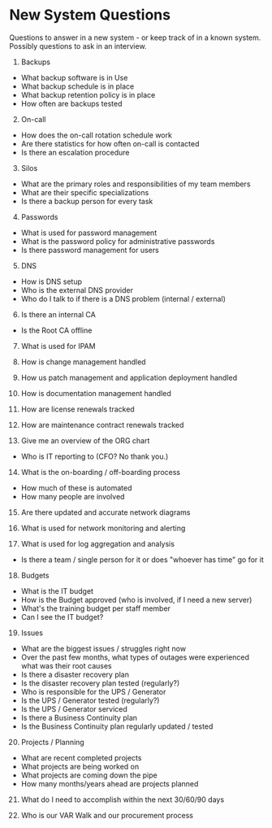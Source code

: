 # New System Questions
Questions to answer in a new system - or keep track of in a known system. Possibly questions to ask in an interview.

1. Backups 
  * What backup software is in Use
  * What backup schedule is in place
  * What backup retention policy is in place
  * How often are backups tested

2. On-call
  * How does the on-call rotation schedule work
  * Are there statistics for how often on-call is contacted
  * Is there an escalation procedure

3. Silos
  * What are the primary roles and responsibilities of my team members
  * What are their specific specializations
  * Is there a backup person for every task

4. Passwords
  * What is used for password management
  * What is the password policy for administrative passwords
  * Is there password management for users

5. DNS
  * How is DNS setup
  * Who is the external DNS provider
  * Who do I talk to if there is a DNS problem (internal / external)

6. Is there an internal CA
  * Is the Root CA offline

7. What is used for IPAM

8. How is change management handled

9. How us patch management and application deployment handled

10. How is documentation management handled

11. How are license renewals tracked

12. How are maintenance contract renewals tracked

13. Give me an overview of the ORG chart
  * Who is IT reporting to (CFO? No thank you.)

14. What is the on-boarding / off-boarding process
  * How much of these is automated
  * How many people are involved

15. Are there updated and accurate network diagrams

16. What is used for network monitoring and alerting

17. What is used for log aggregation and analysis
  * Is there a team / single person for it or does "whoever has time" go for it

18. Budgets
  * What is the IT budget
  * How is the Budget approved (who is involved, if I need a new server)
  * What's the training budget per staff member
  * Can I see the IT budget?

19. Issues 
  * What are the biggest issues / struggles right now
  * Over the past few months, what types of outages were experienced what was their root causes
  * Is there a disaster recovery plan
  * Is the disaster recovery plan tested (regularly?)
  * Who is responsible for the UPS / Generator
  * Is the UPS / Generator tested (regularly?)
  * Is the UPS / Generator serviced
  * Is there a Business Continuity plan
  * Is the Business Continuity plan regularly updated / tested

20. Projects / Planning
  * What are recent completed projects
  * What projects are being worked on
  * What projects are coming down the pipe
  * How many months/years ahead are projects planned

21. What do I need to accomplish within the next 30/60/90 days

22. Who is our VAR Walk and our procurement process
